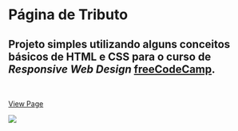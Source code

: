 # Página de Tributo

## Projeto simples utilizando alguns conceitos básicos de HTML e CSS para o curso de *Responsive Web Design* [freeCodeCamp](www.freecodecamp.com.br).
</br>

[View Page](https://codepen.io/manoelgeraldo/full/qBqEBYb)

![](https://github.com/manoelgeraldo/freeCodeCamp-ResponsiveWebDesign/blob/main/Tribute-Page/github/tribute-page.gif)
